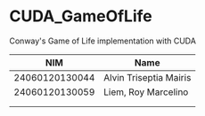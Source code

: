 # CUDA_GameOfLife
Conway's Game of Life implementation with CUDA

| NIM            | Name                         |
| -------------- | -----------------------------|
| 24060120130044 | Alvin Triseptia Mairis       |
| 24060120130059 | Liem, Roy Marcelino          |
| | |
| | |
